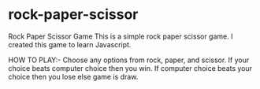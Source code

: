 # rock-paper-scissor
Rock Paper Scissor Game
This is a simple rock paper scissor game.
I created this game to learn Javascript.

HOW TO PLAY:-
Choose any options from rock, paper, and scissor.
If your choice beats computer choice then you win.
If computer choice beats your choice then you lose else game is draw.
